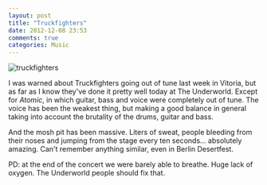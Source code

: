 ```yaml
---
layout: post
title: "Truckfighters"
date: 2012-12-08 23:53
comments: true
categories: Music
---
```


![truckfighters](http://distilleryimage5.s3.amazonaws.com/080b8fde418611e2b22122000a9f12bd_7.jpg "truckfighters")

I was warned about Truckfighters going out of tune last week in Vitoria, but as far as I know they've done it pretty well today at The Underworld. Except for _Atomic_, in which guitar, bass and voice were completely out of tune. The voice has been the weakest thing, but making a good balance in general taking into account the brutality of the drums, guitar and bass.

And the mosh pit has been massive. Liters of sweat, people bleeding from their noses and jumping from the stage every ten seconds... absolutely amazing. Can't remember anything similar, even in Berlin Desertfest.

PD: at the end of the concert we were barely able to breathe. Huge lack of oxygen. The Underworld people should fix that.
